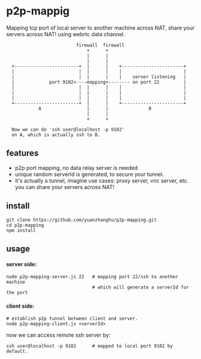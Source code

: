 # p2p-mappig
Mapping tcp port of local server to another machine across NAT, share your servers across NAT! using webrtc data channel.

```
                          firewall  firewall
                              +      +
                              |      |
                              |      |
  +------------------------+  |      |    +-----------------------+
  |                        |  |      |    |                       |
  |                        |  |      |    |    server listening   |
  |             port 9102<----mapping+-------- on port 22         |
  |                        |  |      |    |                       |
  |                        |  |      |    |                       |
  |                        |  |      |    |                       |
  +------------------------+  |      |    +-----------------------+
            A                 |      |               B
                              |      |
                              +      +

  Now we can do 'ssh user@localhost -p 9102'
  on A, which is actually ssh to B.
```

## features

- p2p port mapping, no data relay server is needed
- unique random serverId is generated, to secure your tunnel.
- it's actually a tunnel, imagine use cases: proxy server, vnc server, etc. you can share your servers across NAT!

## install

```
git clone https://github.com/yuanzhanghu/p2p-mapping.git
cd p2p-mapping
npm install
```

## usage
#### server side:
```
node p2p-mapping-server.js 22   # mapping port 22/ssh to another machine
                                # which will generate a serverId for the port
```
#### client side:
```
# establish p2p tunnel between client and server.
node p2p-mapping-client.js <serverId>
```
now we can access remote ssh server by:
```
ssh user@localhost -p 9102      # mapped to local port 9102 by default.
```